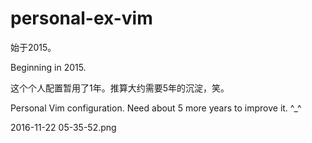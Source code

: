 # personal-ex-vim

始于2015。

Beginning in 2015.


这个个人配置暂用了1年。推算大约需要5年的沉淀，笑。

Personal Vim configuration. Need about 5 more years to improve it. ^_^

2016-11-22 05-35-52.png
